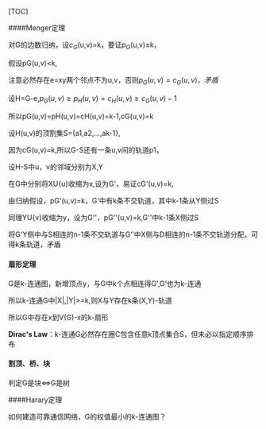 [TOC]

####Menger定理

对G的边数归纳，设$c_{G}$(u,v)=k，要证$p_{G}$(u,v)$\geq$k，

假设pG(u,v)<k,

注意必然存在e=xy两个邻点不为u,v，否则$p_{G}(u,v)=c_{G}(u,v)，矛盾$

设H=G-e,$p_{G}(u,v)\geq p_{H}(u,v)=c_{H}(u,v)\geq c_{G}(u,v)-1$

所以pG(u,v)=pH(u,v)=cH(u,v)=k-1,cG(u,v)=k

设H(u,v)的顶割集S={a1,a2,...,ak-1},

因为cG(u,v)=k,所以G-S还有一条u,v间的轨道p1，

设H-S中u，v的邻域分别为X,Y

在G中分别将XU{u}收缩为x,设为G'，易证cG'(u,v)=k,

由归纳假设，pG'(u,v)=k，G‘中有k条不交轨道，其中k-1条从Y侧过S

同理YU{v}收缩为y，设为G''，pG''(u,v)=k,G''中k-1条X侧过S

将G'Y侧中与S相连的n-1条不交轨道与G‘’中X侧与D相连的n-1条不交轨道分配，可得k条轨道，矛盾

#### 扇形定理

G是k-连通图，新增顶点y，与G中k个点相连得G',G‘也为k-连通

所以k-连通G中|X|,|Y|>=k,则X与Y存在k条(X,Y)-轨道

所以G中存在x到V(G)-x的k-扇形

**Dirac's Law**：k-连通G必然存在圈C包含任意k顶点集合S，但未必以指定顺序排布

#### 割顶、桥、块

判定G是块$\iff$G是树

####Harary定理

如何建造可靠通信网络，G的权值最小的k-连通图？